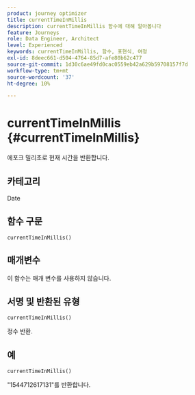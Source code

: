 ```yaml
---
product: journey optimizer
title: currentTimeInMillis
description: currentTimeInMillis 함수에 대해 알아봅니다
feature: Journeys
role: Data Engineer, Architect
level: Experienced
keywords: currentTimeInMillis, 함수, 표현식, 여정
exl-id: 8deec661-d504-4764-85d7-afe80b62c477
source-git-commit: 1d30c6ae49fd0cac0559eb42a629b59708157f7d
workflow-type: tm+mt
source-wordcount: '37'
ht-degree: 10%

---
```


# currentTimeInMillis {#currentTimeInMillis}

에포크 밀리초로 현재 시간을 반환합니다.

## 카테고리

Date

## 함수 구문

`currentTimeInMillis()`

## 매개변수

이 함수는 매개 변수를 사용하지 않습니다.

## 서명 및 반환된 유형

`currentTimeInMillis()`

정수 반환.

## 예

`currentTimeInMillis()`

&quot;1544712617131&quot;를 반환합니다.
